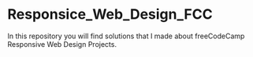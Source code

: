 # Responsice_Web_Design_FCC
In this repository you will find solutions that I made about freeCodeCamp Responsive Web Design Projects.
